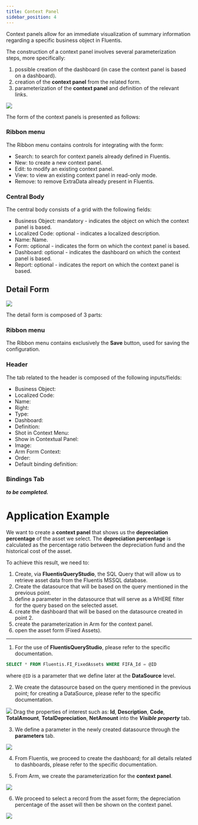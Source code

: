 ```yaml
---
title: Context Panel
sidebar_position: 4
---
```


Context panels allow for an immediate visualization of summary information regarding a specific business object in Fluentis.

The construction of a context panel involves several parameterization steps, more specifically:
1. possible creation of the dashboard (in case the context panel is based on a dashboard).
2. creation of the **context panel** from the related form.
3. parameterization of the **context panel** and definition of the relevant links.

![](../../static/images/20250318122749.png)

The form of the context panels is presented as follows:

### Ribbon menu
The Ribbon menu contains controls for integrating with the form:
* Search: to search for context panels already defined in Fluentis.
* New: to create a new context panel.
* Edit: to modify an existing context panel.
* View: to view an existing context panel in read-only mode.
* Remove: to remove ExtraData already present in Fluentis.

### Central Body
The central body consists of a grid with the following fields:
* Business Object: mandatory - indicates the object on which the context panel is based.
* Localized Code: optional - indicates a localized description.
* Name: Name.
* Form: optional - indicates the form on which the context panel is based.
* Dashboard: optional - indicates the dashboard on which the context panel is based.
* Report: optional - indicates the report on which the context panel is based.

## Detail Form
![](../../static/images/20250318135028.png)

The detail form is composed of 3 parts:

### Ribbon menu
The Ribbon menu contains exclusively the **Save** button, used for saving the configuration.

### Header
The tab related to the header is composed of the following inputs/fields:
* Business Object:
* Localized Code:
* Name:
* Right:
* Type:
* Dashboard:
* Definition:
* Shot in Context Menu:
* Show in Contextual Panel:
* Image:
* Arm Form Context:
* Order:
* Default binding definition:

### Bindings Tab

***to be completed.***

# Application Example
We want to create a **context panel** that shows us the **depreciation percentage** of the asset we select.
The **depreciation percentage** is calculated as the percentage ratio between the depreciation fund and the historical cost of the asset.

To achieve this result, we need to:
1. Create, via **FluentisQueryStudio**, the SQL Query that will allow us to retrieve asset data from the Fluentis MSSQL database.
2. Create the datasource that will be based on the query mentioned in the previous point.
3. define a parameter in the datasource that will serve as a WHERE filter for the query based on the selected asset.
4. create the dashboard that will be based on the datasource created in point 2.
5. create the parameterization in Arm for the context panel.
6. open the asset form (Fixed Assets).

---
1. For the use of **FluentisQueryStudio**, please refer to the specific documentation.

```SQL
SELECT * FROM Fluentis.FI_FixedAssets WHERE FIFA_Id = @ID
```
where ```@ID``` is a parameter that we define later at the **DataSource** level.

2. We create the datasource based on the query mentioned in the previous point; for creating a DataSource, please refer to the specific documentation.

![](../../static/images/20250318143226.png)
Drag the properties of interest such as: **Id**, **Description**, **Code**, **TotalAmount**, **TotalDepreciation**, **NetAmount** into the ***Visible property*** tab.

3. We define a parameter in the newly created datasource through the **parameters** tab.

![](../../static/images/20250318144742.png)

4. From Fluentis, we proceed to create the dashboard; for all details related to dashboards, please refer to the specific documentation.

5. From Arm, we create the parameterization for the **context panel**.

![](../../static/images/20250318145023.png)

6. We proceed to select a record from the asset form; the depreciation percentage of the asset will then be shown on the context panel.

![](../../static/images/20250318153357.png)